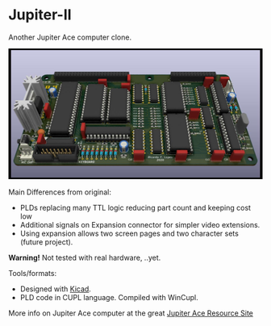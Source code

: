 # Jupiter-II
Another Jupiter Ace computer clone.

![Jupiter-II 3D view from Kicad](Jupiter-II.jpg)

Main Differences from original:
* PLDs replacing many TTL logic reducing part count and keeping cost low
* Additional signals on Expansion connector for simpler video extensions.
* Using expansion allows two screen pages and two character sets (future project).

**Warning!** Not tested with real hardware, ..yet.

Tools/formats:
* Designed with [Kicad](https://www.kicad-pcb.org/).
* PLD code in CUPL language. Compiled with WinCupl.

More info on Jupiter Ace computer at the great [Jupiter Ace Resource Site](http://jupiter-ace.co.uk/)
